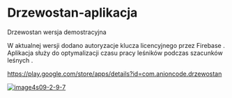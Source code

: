 # Drzewostan-aplikacja
Drzewostan wersja demostracyjna 
<p>W aktualnej wersji dodano autoryzacje klucza licencyjnego przez Firebase . Aplikacja służy do optymalizacji czasu pracy leśników podczas szacunków leśnych . </p>


https://play.google.com/store/apps/details?id=com.anioncode.drzewostan

<a href="https://ibb.co/LzWpvfX"><img src="https://i.ibb.co/BVxswR5/image4s09-2-9-7.png" alt="image4s09-2-9-7" border="0"></a>

